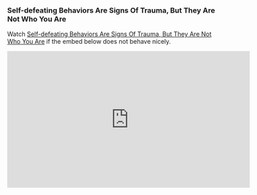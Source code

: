 ### Self-defeating Behaviors Are Signs Of Trauma, But They Are Not Who You Are

Watch [Self-defeating Behaviors Are Signs Of Trauma, But They Are Not Who You Are](https://youtu.be/TYiaSbi-XzY) if the embed below does not behave nicely. 

<div class="embed-container"><iframe loading="lazy" width="560" height="315" src="https://www.youtube.com/embed/TYiaSbi-XzY" title="YouTube video player" frameborder="0" allow="accelerometer; autoplay; clipboard-write; encrypted-media; gyroscope; picture-in-picture" allowfullscreen></iframe></div>
